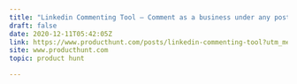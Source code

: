 ```yaml
---
title: "Linkedin Commenting Tool — Comment as a business under any post in LinkedIn"
draft: false
date: 2020-12-11T05:42:05Z
link: https://www.producthunt.com/posts/linkedin-commenting-tool?utm_medium=RSS&utm_source=hune
site: www.producthunt.com
topic: product hunt  

---
```

